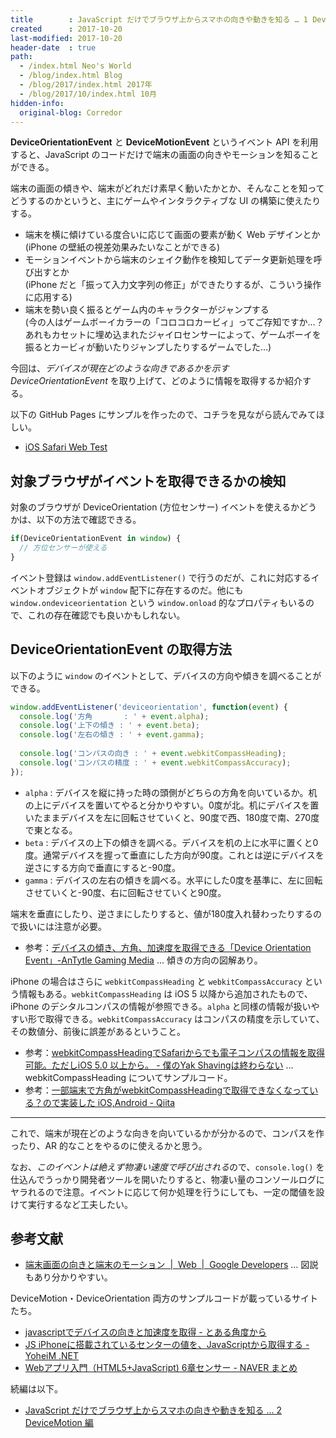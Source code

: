 ```yaml
---
title        : JavaScript だけでブラウザ上からスマホの向きや動きを知る … 1 DeviceOrientation 編
created      : 2017-10-20
last-modified: 2017-10-20
header-date  : true
path:
  - /index.html Neo's World
  - /blog/index.html Blog
  - /blog/2017/index.html 2017年
  - /blog/2017/10/index.html 10月
hidden-info:
  original-blog: Corredor
---
```


**DeviceOrientationEvent** と **DeviceMotionEvent** というイベント API を利用すると、JavaScript のコードだけで端末の画面の向きやモーションを知ることができる。

端末の画面の傾きや、端末がどれだけ素早く動いたかとか、そんなことを知ってどうするのかというと、主にゲームやインタラクティブな UI の構築に使えたりする。

- 端末を横に傾けている度合いに応じて画面の要素が動く Web デザインとか  
  (iPhone の壁紙の視差効果みたいなことができる)
- モーションイベントから端末のシェイク動作を検知してデータ更新処理を呼び出すとか  
  (iPhone だと「振って入力文字列の修正」ができたりするが、こういう操作に応用する)
- 端末を勢い良く振るとゲーム内のキャラクターがジャンプする  
  (今の人はゲームボーイカラーの「コロコロカービィ」ってご存知ですか…？あれもカセットに埋め込まれたジャイロセンサーによって、ゲームボーイを振るとカービィが動いたりジャンプしたりするゲームでした…)

今回は、*デバイスが現在どのような向きであるかを示す DeviceOrientationEvent* を取り上げて、どのように情報を取得するか紹介する。

以下の GitHub Pages にサンプルを作ったので、コチラを見ながら読んでみてほしい。

- [iOS Safari Web Test](https://neos21.github.io/poc-ios-safari-web/js-api-access-1.html)

## 対象ブラウザがイベントを取得できるかの検知

対象のブラウザが DeviceOrientation (方位センサー) イベントを使えるかどうかは、以下の方法で確認できる。

```javascript
if(DeviceOrientationEvent in window) {
  // 方位センサーが使える
}
```

イベント登録は `window.addEventListener()` で行うのだが、これに対応するイベントオブジェクトが `window` 配下に存在するのだ。他にも `window.ondeviceorientation` という `window.onload` 的なプロパティもいるので、これの存在確認でも良いかもしれない。

## DeviceOrientationEvent の取得方法

以下のように `window` のイベントとして、デバイスの方向や傾きを調べることができる。

```javascript
window.addEventListener('deviceorientation', function(event) {
  console.log('方角       : ' + event.alpha);
  console.log('上下の傾き : ' + event.beta);
  console.log('左右の傾き : ' + event.gamma);
  
  console.log('コンパスの向き : ' + event.webkitCompassHeading);
  console.log('コンパスの精度 : ' + event.webkitCompassAccuracy);
});
```

- `alpha` : デバイスを縦に持った時の頭側がどちらの方角を向いているか。机の上にデバイスを置いてやると分かりやすい。0度が北。机にデバイスを置いたままデバイスを左に回転させていくと、90度で西、180度で南、270度で東となる。
- `beta` : デバイスの上下の傾きを調べる。デバイスを机の上に水平に置くと0度。通常デバイスを握って垂直にした方向が90度。これとは逆にデバイスを逆さにする方向で垂直にすると-90度。
- `gamma` : デバイスの左右の傾きを調べる。水平にした0度を基準に、左に回転させていくと-90度、右に回転させていくと90度。

端末を垂直にしたり、逆さまにしたりすると、値が180度入れ替わったりするので扱いには注意が必要。

- 参考：[デバイスの傾き、方角、加速度を取得できる「Device Orientation Event」-AnTytle Gaming Media](http://www.antytle.com/js/device-orientation-event) … 傾きの方向の図解あり。

iPhone の場合はさらに `webkitCompassHeading` と `webkitCompassAccuracy` という情報もある。`webkitCompassHeading` は iOS 5 以降から追加されたもので、iPhone のデシタルコンパスの情報が参照できる。`alpha` と同様の情報が扱いやすい形で取得できる。`webkitCompassAccuracy` はコンパスの精度を示していて、その数値分、前後に誤差があるということ。

- 参考：[webkitCompassHeadingでSafariからでも電子コンパスの情報を取得可能。ただしiOS 5.0 以上から。 - 僕のYak Shavingは終わらない](http://kazuph.hateblo.jp/entry/20120429/1335693938) … webkitCompassHeading についてサンプルコード。
- 参考：[一部端末で方角がwebkitCompassHeadingで取得できなくなっている？ので実装した iOS,Android - Qiita](http://qiita.com/umi_kappa/items/38499c03792b2aac49ad)

---

これで、端末が現在どのような向きを向いているかが分かるので、コンパスを作ったり、AR 的なことをやるのに使えるかと思う。

なお、*このイベントは絶えず物凄い速度で呼び出される*ので、`console.log()` を仕込んでうっかり開発者ツールを開いたりすると、物凄い量のコンソールログにヤラれるので注意。イベントに応じて何か処理を行うにしても、一定の閾値を設けて実行するなど工夫したい。

## 参考文献

- [端末画面の向きと端末のモーション  |  Web  |  Google Developers](https://developers.google.com/web/fundamentals/native-hardware/device-orientation/?hl=ja) … 図説もあり分かりやすい。

DeviceMotion・DeviceOrientation 両方のサンプルコードが載っているサイトたち。

- [javascriptでデバイスの向きと加速度を取得 - とある角度から](http://1010real.hateblo.jp/entry/2014/04/21/213118)
- [JS iPhoneに搭載されているセンターの値を、JavaScriptから取得する - YoheiM .NET](http://www.yoheim.net/blog.php?q=20130201)
- [Webアプリ入門（HTML5+JavaScript) 6章センサー - NAVER まとめ](https://matome.naver.jp/odai/2140737862157033401)

続編は以下。

- [JavaScript だけでブラウザ上からスマホの向きや動きを知る … 2 DeviceMotion 編](/blog/2017/10/21-02.html)
